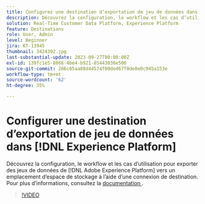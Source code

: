 ```yaml
---
title: Configurez une destination d’exportation de jeu de données dans  [!DNL Experience Platform]
description: Découvrez la configuration, le workflow et les cas d’utilisation pour exporter des jeux de données depuis  [!DNL Adobe Experience Platform]  vers un emplacement d’espace de stockage à l’aide d’une connexion à la destination.
solution: Real-Time Customer Data Platform, Experience Platform
feature: Destinations
role: User, Admin
level: Beginner
jira: KT-13945
thumbnail: 3424392.jpg
last-substantial-update: 2023-09-27T00:00:00Z
exl-id: 139fc1e5-8866-4be4-b921-85443036e506
source-git-commit: 286c85aa88d44574f00ded67f0de8e0c945a153e
workflow-type: tm+mt
source-wordcount: '62'
ht-degree: 35%

---
```


# Configurer une destination d’exportation de jeu de données dans [!DNL Experience Platform]

Découvrez la configuration, le workflow et les cas d’utilisation pour exporter des jeux de données de [!DNL Adobe Experience Platform] vers un emplacement d’espace de stockage à l’aide d’une connexion de destination. Pour plus d’informations, consultez la [ documentation ](https://experienceleague.adobe.com/docs/experience-platform/destinations/ui/activate/export-datasets.html?lang=fr).

>[!VIDEO](https://video.tv.adobe.com/v/3424392/?learn=on&enablevpops)
